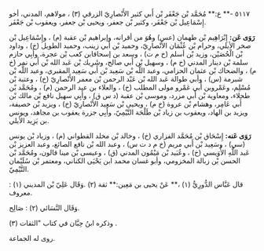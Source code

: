 ٥١١٧ -** ع:** مُحَمَّد بْن جَعْفَر بْن أَبي كثير الأَنْصارِيّ الزرقي (٣) ، مولاهم، المدني، أخو إِسْمَاعِيل بْن جَعْفَر، وكثير بْن جعفر، ويحيى بْن جعفر، ويعقوب بْن جَعْفَر.

**رَوَى عَن:** إِبْرَاهِيم بْن طهمان (عس) وهُوَ من أقرانه، وإبراهيم بْن عقبة (م) ، وإِسْمَاعِيل بْن صخر الأيلي، وحرام بْن عُثْمَان الأَنْصارِيّ، وحميد بْن أَبي زينب، وحميد الطويل (خ) ، وداود بْن الْحُصَيْن، وزيد بْن أسلم (خ م ت) ، وسعد بن إسحاقابن كعب بْن عجرة، وأَبِي حازم سلمة بْن دينار المدني (خ م) ، وسهيل بْن أَبي صالح، وشَرِيك بْن عَبد الله بْن أَبي نمر (خ م) ، والضحاك بْن عثمان الحزامي، وعبد اللَّه بْن سَعِيد بْن أَبي سَعِيد المقبري، وعبد اللَّه بْن شبرمة (س) ، وأبي طوالة عَبد الله بْن عَبْد الرحمن بْن معمر الأَنْصارِيّ (خ) ، وعتبة بْن مُسْلِم، وعَمْروبن أَبي عَمْرو مولى المطلب (خ) ، والعلاء بن عبد الرحمن (م) ، ومُحَمَّد بْن طحلاء، ومعاوية بْن أَبي مزرد، وموسى بْن عقبة (د س ق) ، وأَبِي سهيل نافع بْن مالك بْن أَبي عَامِر، وهشام بْن عروة (خ م) ، ويحيى بْن سَعِيد الأَنْصارِيّ (خ) ، ويزيد بْن خصيفة، ويزيد بن الهاد، ويعقوب بن زياد بْن طَلْحَة التَّيْمِيّ، وأَبِي جزرة يعقوب بن مجاهد، ويونس بن يَزِيد الأيلي.

**رَوَى عَنه:** إِسْحَاق بْن مُحَمَّد الفزاري (خ) ، وخالد بْن مخلد القطواني (م) ، وزياد بْن يونس (سي) ، وسَعِيد بْن أَبي مريم (خ م د ت س) ، وعبد الله بْن نافع الصائغ، وعبد العزيز بْن عَبد اللَّهِ الأُوَيسي (خ) ، وعُبَيد بْن مَيْمُون المدني (ق) ، وعيسى بْن مينا قالون، ومُحَمَّد بْن الحسن بْن زبالة المخزومي، وأبو غسان محمد ابن يَحْيَى الكناني، ومعتمر بْن سُلَيْمان التَّيْمِيّ.

قال عَبَّاس الدُّورِيُّ (١) ،** عَنْ يحيى بن مَعِين:** ثقة (٢) .وَقَال عَلِيّ بْن المديني (١) : معروف.

وَقَال النَّسَائي (٢) : صَالِح.

وذكره ابنُ حِبَّان في كتاب "الثقات (٣) .

روى له الجماعة.